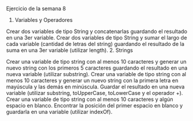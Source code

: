 Ejercicio de la semana 8

1. Variables y Operadores

Crear dos variables de tipo String y concatenarlas guardando el resultado en una 3er variable.
Crear dos variables de tipo String y sumar el largo de cada variable (cantidad de letras del string) guardando el resultado de la suma en una 3er variable (utilizar length).
2. Strings

Crear una variable de tipo string con al menos 10 caracteres y generar un nuevo string con los primeros 5 caracteres guardando el resultado en una nueva variable (utilizar substring).
Crear una variable de tipo string con al menos 10 caracteres y generar un nuevo string con la primera letra en mayúscula y las demás en minúscula. Guardar el resultado en una nueva variable (utilizar substring, toUpperCase, toLowerCase y el operador +).
Crear una variable de tipo string con al menos 10 caracteres y algún espacio en blanco. Encontrar la posición del primer espacio en blanco y guardarla en una variable (utilizar indexOf).
